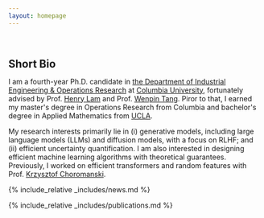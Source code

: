 ```yaml
---
layout: homepage
---
```


<h1 id="about-me"></h1>

<h2 style="margin: 60px 0px 10px;">Short Bio</h2>

I am a fourth-year Ph.D. candidate in [the Department of Industrial Engineering & Operations Research](https://ieor.columbia.edu) at [Columbia University](https://www.columbia.edu), fortunately advised by Prof. [Henry Lam](https://www.columbia.edu/~khl2114/) and Prof. [Wenpin Tang](https://www.columbia.edu/~wt2319/). Piror to that, I earned my master's degree in Operations Research from Columbia and bachelor's degree in Applied Mathematics from [UCLA](https://www.ucla.edu).

My research interests primarily lie in (i) generative models, including large language models (LLMs) and diffusion models, with a focus on RLHF; and (ii) efficient uncertainty quantification. I am also interested in designing efficient machine learning algorithms
with theoretical guarantees. Previously, I worked on efficient transformers and random features with Prof. [Krzysztof Choromanski](https://research.google/people/krzysztofchoromanski/).

{% include_relative _includes/news.md %}

{% include_relative _includes/publications.md %}
